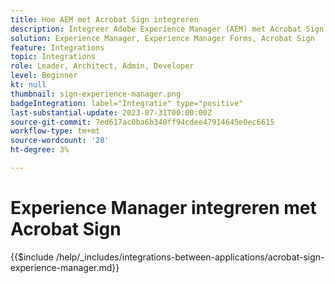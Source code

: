 ```yaml
---
title: Hoe AEM met Acrobat Sign integreren
description: Integreer Adobe Experience Manager (AEM) met Acrobat Sign om het verzenden van documenten ter ondertekening te stroomlijnen.
solution: Experience Manager, Experience Manager Forms, Acrobat Sign
feature: Integrations
topic: Integrations
role: Leader, Architect, Admin, Developer
level: Beginner
kt: null
thumbnail: sign-experience-manager.png
badgeIntegration: label="Integratie" type="positive"
last-substantial-update: 2023-07-31T00:00:00Z
source-git-commit: 7ed617ac0ba6b340ff94cdee47914645e0ec6615
workflow-type: tm+mt
source-wordcount: '28'
ht-degree: 3%

---
```



# Experience Manager integreren met Acrobat Sign

{{$include /help/_includes/integrations-between-applications/acrobat-sign-experience-manager.md}}
